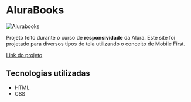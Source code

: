 # AluraBooks

![Alurabooks](alurabooks.png)

Projeto feito durante o curso de **responsividade** da Alura. Este site foi projetado para diversos tipos de tela utilizando o conceito de Mobile First.

[Link do projeto](https://alura-books-kappa-eight.vercel.app/)

## Tecnologias utilizadas

- HTML
- CSS
